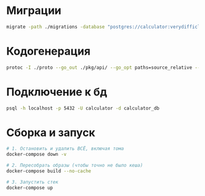 # Миграции

```bash
migrate -path ./migrations -database "postgres://calculator:verydifficlutpassword@localhost:5432/calculator_db?sslmode=disable" up
```

# Кодогенерация

```bash
protoc -I ./proto --go_out ./pkg/api/ --go_opt paths=source_relative --go-grpc_out ./pkg/api/ --go-grpc_opt paths=source_relative --grpc-gateway_out ./pkg/api/ --grpc-gateway_opt paths=source_relative ./proto/calculator.proto
```

# Подключение к бд 

```bash
psql -h localhost -p 5432 -U calculator -d calculator_db
```

# Сборка и запуск
```bash
# 1. Остановить и удалить ВСЁ, включая тома
docker-compose down -v

# 2. Пересобрать образы (чтобы точно не было кеша)
docker-compose build --no-cache

# 3. Запустить стек
docker-compose up
```